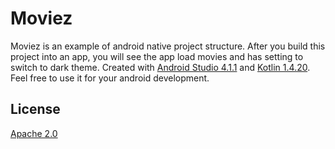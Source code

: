 # Moviez

Moviez is an example of android native project structure. After you build this project into an app, you will see the app load movies and has setting to switch to dark theme. Created with [Android Studio 4.1.1](https://developer.android.com/studio) and [Kotlin 1.4.20](https://kotlinlang.org/). Feel free to use it for your android development.

## License
[Apache 2.0](https://github.com/touki24/moviez/blob/master/LICENSE)
